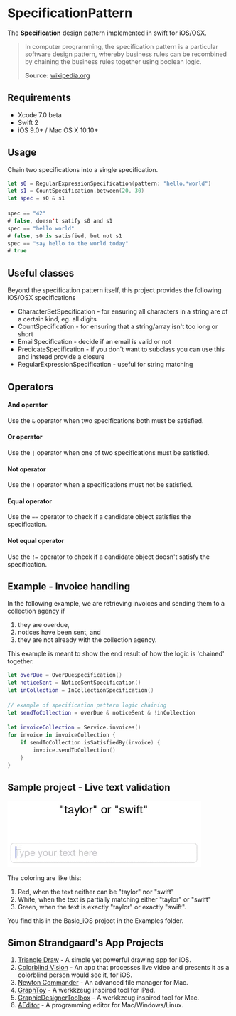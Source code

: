 # SpecificationPattern

The **Specification** design pattern implemented in swift for iOS/OSX.

> In computer programming, the specification pattern is a particular software design pattern, whereby business rules can be recombined by chaining the business rules together using boolean logic.
>
> **Source:** [wikipedia.org](http://en.wikipedia.org/wiki/Specification_pattern)


## Requirements

- Xcode 7.0 beta
- Swift 2
- iOS 9.0+ / Mac OS X 10.10+


## Usage

Chain two specifications into a single specification.

```swift
let s0 = RegularExpressionSpecification(pattern: "hello.*world")
let s1 = CountSpecification.between(20, 30)
let spec = s0 & s1

spec == "42"
# false, doesn't satify s0 and s1
spec == "hello world"
# false, s0 is satisfied, but not s1
spec == "say hello to the world today"
# true
```

## Useful classes

Beyond the specification pattern itself, this project provides the following iOS/OSX specifications

* CharacterSetSpecification - for ensuring all characters in a string are of a certain kind, eg. all digits
* CountSpecification - for ensuring that a string/array isn't too long or short
* EmailSpecification - decide if an email is valid or not
* PredicateSpecification - if you don't want to subclass you can use this and instead provide a closure 
* RegularExpressionSpecification - useful for string matching


## Operators

#### And operator

Use the `&` operator when two specifications both must be satisfied.


#### Or operator

Use the `|` operator when one of two specifications must be satisfied.


#### Not operator

Use the `!` operator when a specifications must not be satisfied.


#### Equal operator

Use the `==` operator to check if a candidate object satisfies the specification.


#### Not equal operator

Use the `!=` operator to check if a candidate object doesn't satisfy the specification.



## Example - Invoice handling

In the following example, we are retrieving invoices and sending them to a collection agency if

1. they are overdue,
2. notices have been sent, and
3. they are not already with the collection agency.

This example is meant to show the end result of how the logic is 'chained' together.

```swift
let overDue = OverDueSpecification()
let noticeSent = NoticeSentSpecification()
let inCollection = InCollectionSpecification()

// example of specification pattern logic chaining
let sendToCollection = overDue & noticeSent & !inCollection

let invoiceCollection = Service.invoices()
for invoice in invoiceCollection {
    if sendToCollection.isSatisfiedBy(invoice) {
        invoice.sendToCollection()
    }
}
```

## Sample project - Live text validation

![](example0.gif)

The coloring are like this:

1. Red, when the text neither can be "taylor" nor "swift"
2. White, when the text is partially matching either "taylor" or "swift"
3. Green, when the text is exactly "taylor" or exactly "swift".

You find this in the Basic_iOS project in the Examples folder.


## Simon Strandgaard's App Projects

1. [Triangle Draw](http://www.triangledraw.com/) - A simple yet powerful drawing app for iOS.
2. [Colorblind Vision](https://itunes.apple.com/dk/app/colorblind-vision/id401516863?mt=8) - An app that processes live video and presents it as a colorblind person would see it, for iOS. 
3. [Newton Commander](https://github.com/neoneye/newton-commander) - An advanced file manager for Mac.
4. [GraphToy](https://github.com/neoneye/GraphToy) - A werkkzeug inspired tool for iPad.
5. [GraphicDesignerToolbox](http://graphicdesignertoolbox.com/) - A werkkzeug inspired tool for Mac.
6. [AEditor](https://github.com/neoneye/aeditor) - A programming editor for Mac/Windows/Linux.
